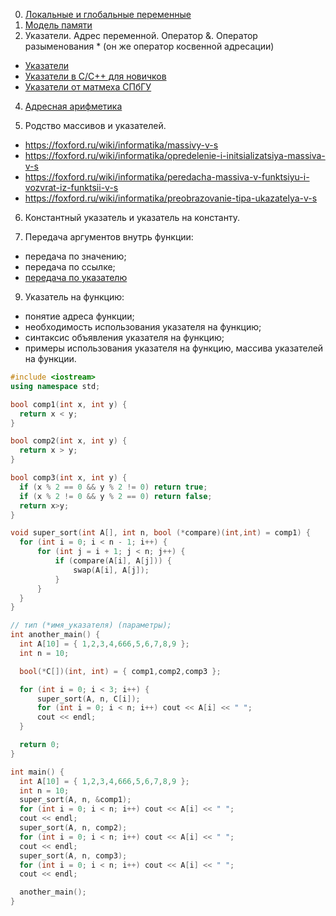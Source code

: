 0. [Локальные и глобальные переменные](https://foxford.ru/wiki/informatika/lokalnye-i-globalnye-peremennye)
2. [Модель памяти](https://foxford.ru/wiki/informatika/model-pamyati-prilozheniya)
3. Указатели. Адрес переменной. Оператор &. Оператор разыменования \* (он же оператор косвенной адресации)
  * [Указатели](https://foxford.ru/wiki/informatika/ukazateli-v-s) 
  * [Указатели в C/C++ для новичков](https://jakeroid.com/ru/blog/ukazateli-v-c-c-dlya-novichkov-chast-1.html)
  * [Указатели от матмеха СПбГУ](http://www.math.spbu.ru/user/dlebedin/ncpp4.pdf)

4. [Адресная арифметика](https://foxford.ru/wiki/informatika/adresnaya-arifmetika-v-s)

5. Родство массивов и указателей.
  * https://foxford.ru/wiki/informatika/massivy-v-s
  * https://foxford.ru/wiki/informatika/opredelenie-i-initsializatsiya-massiva-v-s
  * https://foxford.ru/wiki/informatika/peredacha-massiva-v-funktsiyu-i-vozvrat-iz-funktsii-v-s
  * https://foxford.ru/wiki/informatika/preobrazovanie-tipa-ukazatelya-v-s

6.	Константный указатель и указатель на константу.

7.	Передача аргументов внутрь функции:
  * передача по значению;
  * передача по ссылке;
  * [передача по указателю](https://foxford.ru/wiki/informatika/peredacha-parametra-po-ukazatelyu-v-s)
  
9.	Указатель на функцию:
  * понятие адреса функции;
  * необходимость использования указателя на функцию;
  * синтаксис объявления указателя на функцию;
  * примеры использования указателя на функцию, массива указателей на функции.
  ```cpp
  #include <iostream>
using namespace std;

bool comp1(int x, int y) {
	return x < y;
}

bool comp2(int x, int y) {
	return x > y;
}

bool comp3(int x, int y) {
	if (x % 2 == 0 && y % 2 != 0) return true;
	if (x % 2 != 0 && y % 2 == 0) return false;
	return x>y;
}

void super_sort(int A[], int n, bool (*compare)(int,int) = comp1) {
	for (int i = 0; i < n - 1; i++) {
		for (int j = i + 1; j < n; j++) {
			if (compare(A[i], A[j])) {
				swap(A[i], A[j]);
			}
		}
	}
}

// тип (*имя_указателя) (параметры);
int another_main() {
	int A[10] = { 1,2,3,4,666,5,6,7,8,9 };
	int n = 10;

	bool(*C[])(int, int) = { comp1,comp2,comp3 };

	for (int i = 0; i < 3; i++) {
		super_sort(A, n, C[i]);
		for (int i = 0; i < n; i++) cout << A[i] << " ";
		cout << endl;
	}

	return 0;
}

int main() {
	int A[10] = { 1,2,3,4,666,5,6,7,8,9 };
	int n = 10;
	super_sort(A, n, &comp1);
	for (int i = 0; i < n; i++) cout << A[i] << " ";
	cout << endl;
	super_sort(A, n, comp2);
	for (int i = 0; i < n; i++) cout << A[i] << " ";
	cout << endl;
	super_sort(A, n, comp3);
	for (int i = 0; i < n; i++) cout << A[i] << " ";
	cout << endl;

	another_main();
}
```
  
  

  
